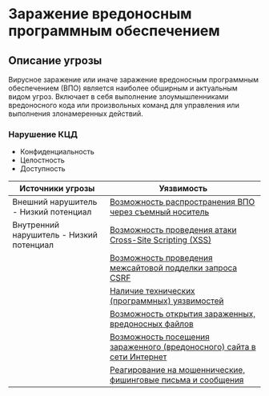 # Заражение вредоносным программным обеспечением

## Описание угрозы
Вирусное заражение или иначе заражение вредоносным программным обеспечением (ВПО) является наиболее обширным и актуальным видом угроз. Включает в себя выполнение злоумышленниками вредоносного кода или произвольных команд для управления или выполнения злонамеренных действий.

### Нарушение КЦД
+ Конфиденциальность
+ Целостность
+ Доступность


|Источники угрозы|Уязвимость|
|-|--------|
|Внешний нарушитель - Низкий потенциал|[Возможность распространения ВПО через съемный носитель](/vkr/vulnerabilities/page18)|
|Внутренний нарушитель - Низкий потенциал|[Возможность проведения атаки Cross-Site Scripting (XSS)](/vkr/vulnerabilities/page19)|
||[Возможность проведения межсайтовой подделки запроса CSRF](/vkr/vulnerabilities/page20)|
||[Наличие технических (программных) уязвимостей](/vkr/vulnerabilities/page6)|
||[Возможность открытия зараженных, вредоносных файлов](/vkr/vulnerabilities/page21)|
||[Возможность посещения зараженного (вредоносного) сайта в сети Интернет](/vkr/vulnerabilities/page22)|
||[Реагирование на мошеннические, фишинговые письма и сообщения](/vkr/vulnerabilities/page1)|

